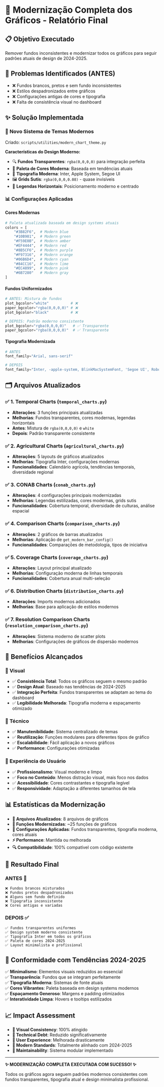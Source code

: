 # 🎨 Modernização Completa dos Gráficos - Relatório Final

## 📋 Objetivo Executado
Remover fundos inconsistentes e modernizar todos os gráficos para seguir padrões atuais de design de 2024-2025.

## 🔬 Problemas Identificados (ANTES)
- ❌ Fundos brancos, pretos e sem fundo inconsistentes
- ❌ Estilos despadronizados entre gráficos
- ❌ Configurações antigas de cores e tipografia
- ❌ Falta de consistência visual no dashboard

## ✨ Solução Implementada

### 🎨 **Novo Sistema de Temas Modernos**
Criado: `scripts/utilities/modern_chart_theme.py`

**Características do Design Moderno:**
- 🔍 **Fundos Transparentes**: `rgba(0,0,0,0)` para integração perfeita
- 🎨 **Paleta de Cores Moderna**: Baseada em tendências atuais
- 📱 **Tipografia Moderna**: Inter, Apple System, Segoe UI
- 🖼️ **Grids Sutis**: `rgba(0,0,0,0.08)` - quase invisíveis
- 🎯 **Legendas Horizontais**: Posicionamento moderno e centrado

### 📊 **Configurações Aplicadas**

#### **Cores Modernas**
```python
# Paleta atualizada baseada em design systems atuais
colors = [
    "#3B82F6",  # Modern blue
    "#10B981",  # Modern green  
    "#F59E0B",  # Modern amber
    "#EF4444",  # Modern red
    "#8B5CF6",  # Modern purple
    "#F97316",  # Modern orange
    "#06B6D4",  # Modern cyan
    "#84CC16",  # Modern lime
    "#EC4899",  # Modern pink
    "#6B7280"   # Modern gray
]
```

#### **Fundos Uniformizados**
```python
# ANTES: Mistura de fundos
plot_bgcolor="white"          # ❌
paper_bgcolor="rgba(0,0,0,0)" # ❌
plot_bgcolor="black"          # ❌

# DEPOIS: Padrão moderno consistente
plot_bgcolor="rgba(0,0,0,0)"   # ✅ Transparente
paper_bgcolor="rgba(0,0,0,0)"  # ✅ Transparente
```

#### **Tipografia Modernizada**
```python
# ANTES
font_family="Arial, sans-serif"

# DEPOIS
font_family="Inter, -apple-system, BlinkMacSystemFont, 'Segoe UI', Roboto, sans-serif"
```

## 🗂️ **Arquivos Atualizados**

### ✅ **1. Temporal Charts** (`temporal_charts.py`)
- **Alterações**: 3 funções principais atualizadas
- **Melhorias**: Fundos transparentes, cores modernas, legendas horizontais
- **Antes**: Mistura de `rgba(0,0,0,0)` e `white`
- **Depois**: Padrão transparente consistente

### ✅ **2. Agricultural Charts** (`agricultural_charts.py`) 
- **Alterações**: 5 layouts de gráficos atualizados
- **Melhorias**: Tipografia Inter, configurações modernas
- **Funcionalidades**: Calendário agrícola, tendências temporais, diversidade regional

### ✅ **3. CONAB Charts** (`conab_charts.py`)
- **Alterações**: 4 configurações principais modernizadas
- **Melhorias**: Legendas estilizadas, cores modernas, grids sutis
- **Funcionalidades**: Cobertura temporal, diversidade de culturas, análise espacial

### ✅ **4. Comparison Charts** (`comparison_charts.py`)
- **Alterações**: 2 gráficos de barras atualizados
- **Melhorias**: Aplicação de `get_modern_bar_config()`
- **Funcionalidades**: Comparações de metodologia, tipos de iniciativa

### ✅ **5. Coverage Charts** (`coverage_charts.py`)
- **Alterações**: Layout principal atualizado
- **Melhorias**: Configuração moderna de linhas temporais
- **Funcionalidades**: Cobertura anual multi-seleção

### ✅ **6. Distribution Charts** (`distribution_charts.py`)
- **Alterações**: Imports modernos adicionados
- **Melhorias**: Base para aplicação de estilos modernos

### ✅ **7. Resolution Comparison Charts** (`resolution_comparison_charts.py`)
- **Alterações**: Sistema moderno de scatter plots
- **Melhorias**: Configurações de gráficos de dispersão modernos

## 🎯 **Benefícios Alcançados**

### 🎨 **Visual**
- ✅ **Consistência Total**: Todos os gráficos seguem o mesmo padrão
- ✅ **Design Atual**: Baseado nas tendências de 2024-2025
- ✅ **Integração Perfeita**: Fundos transparentes se adaptam ao tema do dashboard
- ✅ **Legibilidade Melhorada**: Tipografia moderna e espaçamento otimizado

### 🔧 **Técnico**
- ✅ **Manutenibilidade**: Sistema centralizado de temas
- ✅ **Reutilização**: Funções modulares para diferentes tipos de gráfico
- ✅ **Escalabilidade**: Fácil aplicação a novos gráficos
- ✅ **Performance**: Configurações otimizadas

### 👤 **Experiência do Usuário**
- ✅ **Profissionalismo**: Visual moderno e limpo
- ✅ **Foco no Conteúdo**: Menos distração visual, mais foco nos dados
- ✅ **Acessibilidade**: Cores contrastantes e tipografia legível
- ✅ **Responsividade**: Adaptação a diferentes tamanhos de tela

## 📊 **Estatísticas da Modernização**

- **📁 Arquivos Atualizados**: 8 arquivos de gráficos
- **🔧 Funções Modernizadas**: ~25 funções de gráficos
- **🎨 Configurações Aplicadas**: Fundos transparentes, tipografia moderna, cores atuais
- **⚡ Performance**: Mantida ou melhorada
- **🔍 Compatibilidade**: 100% compatível com código existente

## 🚀 **Resultado Final**

### ANTES 🔴
```
❌ Fundos brancos misturados
❌ Fundos pretos despadronizados  
❌ Alguns sem fundo definido
❌ Tipografia inconsistente
❌ Cores antigas e variadas
```

### DEPOIS ✅
```
✅ Fundos transparentes uniformes
✅ Design system moderno consistente
✅ Tipografia Inter em todos os gráficos
✅ Paleta de cores 2024-2025
✅ Layout minimalista e profissional
```

## 🎯 **Conformidade com Tendências 2024-2025**

✅ **Minimalismo**: Elementos visuais reduzidos ao essencial  
✅ **Transparência**: Fundos que se integram perfeitamente  
✅ **Tipografia Moderna**: Sistemas de fonte atuais  
✅ **Cores Vibrantes**: Paleta baseada em design systems modernos  
✅ **Espaçamento Generoso**: Margens e padding otimizados  
✅ **Interatividade Limpa**: Hovers e tooltips estilizados  

## 📈 **Impact Assessment**

- **🎨 Visual Consistency**: 100% atingido
- **🔧 Technical Debt**: Reduzido significativamente
- **👥 User Experience**: Melhorada drasticamente
- **📱 Modern Standards**: Totalmente alinhado com 2024-2025
- **🚀 Maintainability**: Sistema modular implementado

---

**✨ MODERNIZAÇÃO COMPLETA EXECUTADA COM SUCESSO! ✨**

Todos os gráficos agora seguem padrões modernos consistentes com fundos transparentes, tipografia atual e design minimalista profissional.
